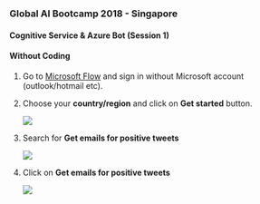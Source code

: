 ### Global AI Bootcamp 2018 - Singapore
#### Cognitive Service & Azure Bot (Session 1)

#### Without Coding

1. Go to [Microsoft Flow](https://flow.microsoft.com/en-us/) and sign in without Microsoft account (outlook/hotmail etc).

2. Choose your **country/region** and click on **Get started** button.

	![](https://github.com/ceteongvanness/eventdemo/blob/master/Global%20AI%20Bootcamp%20SG%20Lab/Image/Image%201%20-%201.png)
    
3. Search for **Get emails for positive tweets**

	![](https://github.com/ceteongvanness/eventdemo/blob/master/Global%20AI%20Bootcamp%20SG%20Lab/Image/Image%201%20-%202.png)

4. Click on **Get emails for positive tweets**

	![](https://github.com/ceteongvanness/eventdemo/blob/master/Global%20AI%20Bootcamp%20SG%20Lab/Image/Image%201%20-%203.png)